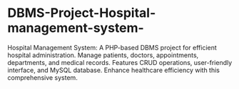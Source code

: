 # DBMS-Project-Hospital-management-system-
 Hospital Management System: A PHP-based DBMS project for efficient hospital administration. Manage patients, doctors, appointments, departments, and medical records. Features CRUD operations, user-friendly interface, and MySQL database. Enhance healthcare efficiency with this comprehensive system.
